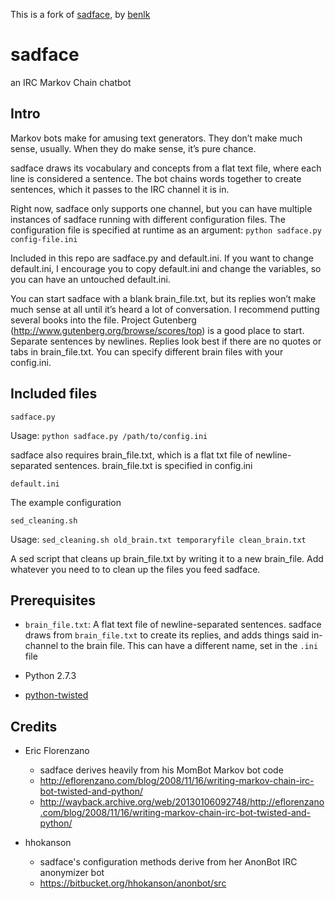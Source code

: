 This is a fork of [sadface](https://github.com/benlk/sadface), by [benlk](https://github.com/benlk)

# sadface

an IRC Markov Chain chatbot

## Intro

Markov bots make for amusing text generators. They don’t make much sense, 
usually. When they do make sense, it’s pure chance.

sadface draws its vocabulary and concepts from a flat text file, where 
each line is considered a sentence. The bot chains words together to create 
sentences, which it passes to the IRC channel it is in.

Right now, sadface only supports one channel, but you can have multiple 
instances of sadface running with different configuration files. The 
configuration file is specified at runtime as an argument: 
`python sadface.py config-file.ini`

Included in this repo are sadface.py and default.ini. If you want to change 
default.ini, I encourage you to copy default.ini and change the variables, 
so you can have an untouched default.ini.

You can start sadface with a blank brain_file.txt, but its replies won’t 
make much sense at all until it’s heard a lot of conversation. I recommend 
putting several books into the file. Project Gutenberg 
(http://www.gutenberg.org/browse/scores/top) is a good place to start. 
Separate sentences by newlines. Replies look best if there are no quotes 
or tabs in brain_file.txt. You can specify different brain files with your 
config.ini.

## Included files

`sadface.py`

Usage: `python sadface.py /path/to/config.ini`

sadface also requires brain_file.txt, which is a flat txt file of newline-
separated sentences. brain_file.txt is specified in config.ini

`default.ini`

The example configuration

`sed_cleaning.sh`

Usage: `sed_cleaning.sh old_brain.txt temporaryfile clean_brain.txt`

A sed script that cleans up brain_file.txt by writing it to a new brain_file. 
Add whatever you need to to clean up the files you feed sadface.

## Prerequisites

- `brain_file.txt`: A flat text file of newline-separated sentences. sadface draws from `brain_file.txt` to create its replies, and adds things said in-channel 
to the brain file. This can have a different name, set in the `.ini` file

- Python 2.7.3  

- [python-twisted](http://twistedmatrix.com/trac/wiki/Downloads)

## Credits

- Eric Florenzano
	- sadface derives heavily from his MomBot Markov bot code
	- http://eflorenzano.com/blog/2008/11/16/writing-markov-chain-irc-bot-twisted-and-python/
	- http://wayback.archive.org/web/20130106092748/http://eflorenzano.com/blog/2008/11/16/writing-markov-chain-irc-bot-twisted-and-python/

- hhokanson
	- sadface's configuration methods derive from her AnonBot IRC anonymizer bot
	- https://bitbucket.org/hhokanson/anonbot/src

